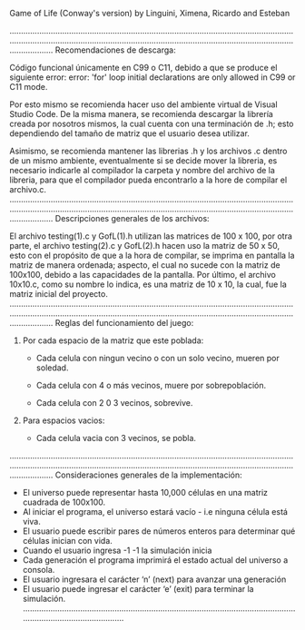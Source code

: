   Game of Life (Conway's version)
      by Linguini, Ximena, Ricardo and Esteban
      
...........................................................................................................................................................................................................................................................................
  Recomendaciones de descarga:

Código funcional únicamente en  C99 o C11, debido a que se produce el siguiente error:
error: 'for' loop initial declarations are only allowed in C99 or C11 mode.


  Por esto mismo se recomienda hacer uso del ambiente virtual de Visual Studio Code.
De la misma manera, se recomienda descargar la librería creada por nosotros mismos, la cual cuenta con una terminación de .h;
esto dependiendo del tamaño de matriz que el usuario desea utilizar. 


  Asimismo, se recomienda mantener las librerias .h y los archivos .c dentro de un mismo ambiente, 
eventualmente si se decide mover la libreria, es necesario indicarle al compilador la carpeta y nombre del archivo de la libreria,
para que el compilador pueda encontrarlo a la hore de compilar el archivo.c.
...........................................................................................................................................................................................................................................................................
  Descripciones generales de los archivos:

  El archivo testing(1).c y GofL(1).h utilizan las matrices de 100 x 100, 
por otra parte, el archivo testing(2).c y GofL(2).h hacen uso la matriz de 50 x 50, 
esto con el propósito de que a la hora de compilar, se imprima en pantalla la matriz de manera ordenada;
aspecto, el cual no sucede con la matriz de 100x100, debido a las capacidades de la pantalla.
Por último, el archivo 10x10.c, como su nombre lo indica, es una matriz de 10 x 10, la cual, fue la matriz inicial del proyecto.
...........................................................................................................................................................................................................................................................................
    Reglas del funcionamiento del juego:

  1. Por cada espacio de la matriz que este poblada:
  
        - Cada celula con ningun vecino o con un solo vecino, mueren por soledad.
        
        - Cada celula con 4 o más vecinos, muere por sobrepoblación.
        
        - Cada celula con 2 0 3 vecinos, sobrevive.
      
      
  2. Para espacios vacios:
  
        - Cada celula vacia con 3 vecinos, se pobla.
      
...........................................................................................................................................................................................................................................................................
  Consideraciones generales de la implementación:

  -	El universo puede representar hasta 10,000 células en una matriz cuadrada de 100x100.
  -	Al iniciar el programa, el universo estará vacío - i.e ninguna célula está viva.
  -	El usuario puede escribir pares de números enteros para determinar qué células inician con vida.
  -	Cuando el usuario ingresa -1 -1 la simulación inicia
  -	Cada generación el programa imprimirá el estado actual del universo a consola.
  -	El usuario ingresara el carácter ‘n’ (next) para avanzar una generación
  -	El usuario puede ingresar el carácter ‘e’ (exit) para terminar la simulación.
...................................................................................................................................................................
